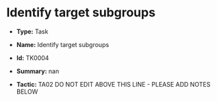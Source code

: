 # Identify target subgroups

* **Type:** Task

* **Name:** Identify target subgroups

* **Id:** TK0004

* **Summary:** nan

* **Tactic:** TA02
DO NOT EDIT ABOVE THIS LINE - PLEASE ADD NOTES BELOW